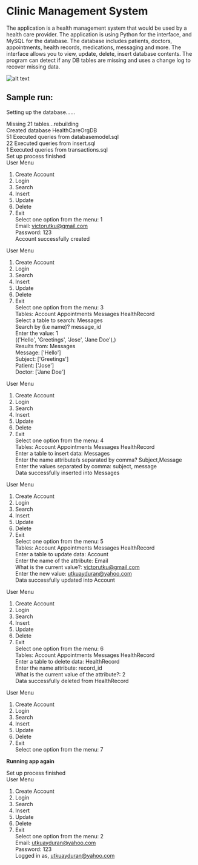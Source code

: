# Clinic Management System

The application is a health management system that would be used by a health care provider. The application is using Python for the interface, and MySQL for the database. The database includes patients, doctors, appointments, health records, medications, messaging and more. The interface allows you to view, update, delete, insert database contents. The program can detect if any DB tables are missing and uses a change log to recover missing data.

![alt text](https://i.imgur.com/RIIEkl3.png)

## Sample run:

Setting up the database......  

Missing 21 tables...rebuilding  
Created database HealthCareOrgDB  
51 Executed queries from databasemodel.sql   
22 Executed queries from insert.sql  
1 Executed queries from transactions.sql  
Set up process finished  
User Menu  
1. Create Account   
2. Login  
3. Search  
4. Insert  
5. Update  
6. Delete  
7. Exit    
Select one option from the menu: 1   
Email: victorutku@gmail.com  
Password: 123  
Account successfully created  

User Menu  
1. Create Account  
2. Login  
3. Search  
4. Insert  
5. Update  
6. Delete  
7. Exit  
Select one option from the menu: 3  
Tables: Account Appointments Messages HealthRecord  
Select a table to search: Messages    
Search by (i.e name)? message_id   
Enter the value: 1  
(('Hello', 'Greetings', 'Jose', 'Jane Doe'),)   
Results from: Messages  
Message: ['Hello']  
Subject: ['Greetings']  
Patient: ['Jose']   
Doctor: ['Jane Doe']    

User Menu  
1. Create Account   
2. Login  
3. Search  
4. Insert  
5. Update  
6. Delete   
7. Exit  
Select one option from the menu: 4  
Tables: Account Appointments Messages HealthRecord  
Enter a table to insert data: Messages  
Enter the name attribute/s separated by comma? Subject,Message   
Enter the values separated by comma: subject, message  
Data successfully inserted into Messages  

User Menu  
1. Create Account   
2. Login  
3. Search   
4. Insert     
5. Update   
6. Delete   
7. Exit  
Select one option from the menu: 5  
Tables: Account Appointments Messages HealthRecord  
Enter a table to update data: Account  
Enter the name of the attribute: Email  
What is the current value?: victorutku@gmail.com   
Enter the new value: utkuayduran@yahoo.com   
Data successfully updated into Account  

User Menu  
1. Create Account   
2. Login  
3. Search  
4. Insert  
5. Update  
6. Delete  
7. Exit  
Select one option from the menu: 6  
Tables: Account Appointments Messages HealthRecord  
Enter a table to delete data: HealthRecord  
Enter the name attribute: record_id  
What is the current value of the attribute?: 2     
Data successfully deleted from HealthRecord    

User Menu  
1. Create Account   
2. Login  
3. Search  
4. Insert  
5. Update  
6. Delete  
7. Exit  
Select one option from the menu: 7  

**Running app again**  

Set up process finished  
User Menu  
1. Create Account   
2. Login  
3. Search  
4. Insert  
5. Update  
6. Delete  
7. Exit  
Select one option from the menu: 2   
Email: utkuayduran@yahoo.com   
Password: 123  
Logged in as, utkuayduran@yahoo.com  
